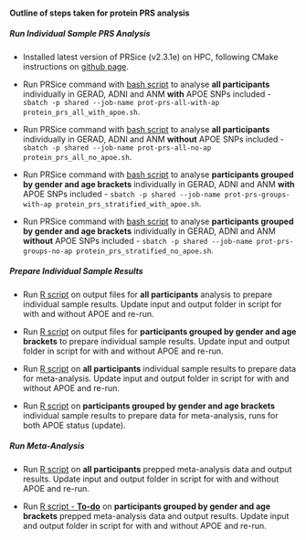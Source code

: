 #### Outline of steps taken for protein PRS analysis

##### Run Individual Sample PRS Analysis  

- Installed latest version of PRSice (v2.3.1e) on HPC, following CMake instructions on [github page](https://github.com/choishingwan/PRSice).  

- Run PRSice command with [bash script](https://github.com/AlexHandy1/ad-genetic-overlap-analysis/blob/master/protein-prs-to-ad/protein_prs_all_with_apoe.sh) to analyse **all participants** individually in GERAD, ADNI and ANM **with** APOE SNPs included - `sbatch -p shared --job-name prot-prs-all-with-ap protein_prs_all_with_apoe.sh`.  

- Run PRSice command with [bash script](https://github.com/AlexHandy1/ad-genetic-overlap-analysis/blob/master/protein-prs-to-ad/protein_prs_all_no_apoe.sh) to analyse **all participants** individually in GERAD, ADNI and ANM **without** APOE SNPs included - `sbatch -p shared --job-name prot-prs-all-no-ap protein_prs_all_no_apoe.sh`.   

- Run PRSice command with [bash script](https://github.com/AlexHandy1/ad-genetic-overlap-analysis/blob/master/protein-prs-to-ad/protein_prs_stratified_with_apoe.sh) to analyse **participants grouped by gender and age brackets** individually in GERAD, ADNI and ANM **with** APOE SNPs included - `sbatch -p shared --job-name prot-prs-groups-with-ap protein_prs_stratified_with_apoe.sh`.  

- Run PRSice command with [bash script](https://github.com/AlexHandy1/ad-genetic-overlap-analysis/blob/master/protein-prs-to-ad/protein_prs_stratified_no_apoe.sh) to analyse **participants grouped by gender and age brackets** individually in GERAD, ADNI and ANM **without** APOE SNPs included - `sbatch -p shared --job-name prot-prs-groups-no-ap protein_prs_stratified_no_apoe.sh`.  

##### Prepare Individual Sample Results  

- Run [R script](https://github.com/AlexHandy1/ad-genetic-overlap-analysis/blob/master/protein-prs-to-ad/prepare_prs_all_results.R) on output files for **all participants** analysis to prepare individual sample results. Update input and output folder in script for with and without APOE and re-run.  

- Run [R script](https://github.com/AlexHandy1/ad-genetic-overlap-analysis/blob/master/protein-prs-to-ad/prepare_prs_stratified_results.R) on output files for **participants grouped by gender and age brackets** to prepare individual sample results. Update input and output folder in script for with and without APOE and re-run.    

- Run [R script](https://github.com/AlexHandy1/ad-genetic-overlap-analysis/blob/master/protein-prs-to-ad/prepare_prs_all_metaanalysis.R) on **all participants** individual sample results to prepare data for meta-analysis. Update input and output folder in script for with and without APOE and re-run.   

- Run [R script](https://github.com/AlexHandy1/ad-genetic-overlap-analysis/blob/master/protein-prs-to-ad/prepare_prs_stratified_metaanalysis.R) on **participants grouped by gender and age brackets** individual sample results to prepare data for meta-analysis, runs for both APOE status (update).    


##### Run Meta-Analysis

- Run [R script](https://github.com/AlexHandy1/ad-genetic-overlap-analysis/blob/master/protein-prs-to-ad/protein_prs_all_meta_analysis.R) on **all participants** prepped meta-analysis data and output results. Update input and output folder in script for with and without APOE and re-run.   

- Run [R script - **To-do**](https://github.com/AlexHandy1/ad-genetic-overlap-analysis/blob/master/protein-prs-to-ad/protein_prs_stratified_meta_analysis.R) on **participants grouped by gender and age brackets** prepped meta-analysis data and output results. Update input and output folder in script for with and without APOE and re-run.   






